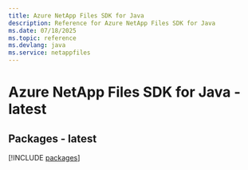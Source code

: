 ```yaml
---
title: Azure NetApp Files SDK for Java
description: Reference for Azure NetApp Files SDK for Java
ms.date: 07/18/2025
ms.topic: reference
ms.devlang: java
ms.service: netappfiles
---
```

# Azure NetApp Files SDK for Java - latest
## Packages - latest
[!INCLUDE [packages](netapp-files-index.md)]